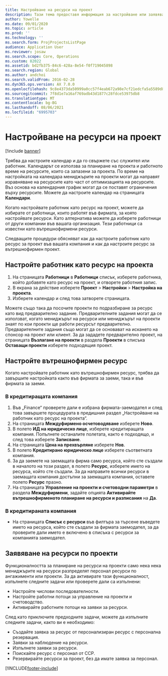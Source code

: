 ```yaml
---
title: Настройване на ресурси на проект
description: Тази тема предоставя информация за настройване или заявяване на ресурси по проект.
author: Yowelle
ms.date: 09/01/2020
ms.topic: article
ms.prod: ''
ms.technology: ''
ms.search.form: ProjProjectsListPage
audience: Application User
ms.reviewer: josaw
ms.search.scope: Core, Operations
ms.custom: 82022
ms.assetid: bd2fb375-84c6-428a-8e54-f0f719045898
ms.search.region: Global
ms.author: andchoi
ms.search.validFrom: 2016-02-28
ms.dyn365.ops.version: AX 7.0.0
ms.openlocfilehash: 9c8e4373da50999a0cc57f4eab672a98e7cf21edcfa5a5589d87691603a777de
ms.sourcegitcommit: 7f8d1e7a16af769adb43d1877c28fdce53975db8
ms.translationtype: MT
ms.contentlocale: bg-BG
ms.lasthandoff: 08/06/2021
ms.locfileid: "6995703"
---
```

# <a name="set-up-project-resources"></a>Настройване на ресурси на проект

[!include [banner](../includes/banner.md)]

Трябва да настроите календар и да го свържете със служител или работник. Календарът се използва за планиране на проекта и работното време на ресурсите, които са запазени за проекта. По време на настройката на календара мениджърите на проекти могат да направят изравняване на ресурсите като част от оптимизацията на ресурсите. Въз основа на календарния график могат да се поставят ограничения върху ресурсите. Можете да настроите календар на страницата **Календари**.

Когато настройвате работник като ресурс на проект, можете да избирате от работници, които работят във фирмата, за която настройвате ресурси. Като алтернатива можете да изберете работници от други компании във вашата организация. Тези работници са известни като вътрешнофирмени ресурси.

Следващите процедури обясняват как да настроите работник като ресурс за проект във вашата компания и как да настроите ресурс за вътрешнофирмен проект.

## <a name="set-up-a-worker-as-a-project-resource"></a>Настройте работник като ресурс на проекта

1. На страницата **Работници** в **Работници** списък, изберете работника, който добавяте като ресурс на проект, и отворете работния запис.
2. В екрана за действие изберете **Проект** &gt; **Настройки** &gt; **Настройка на проекта**.
3. Изберете календар и след това затворете страницата.

Можете също така да посочите проекти по подразбиране за ресурс като вид предварително задание. Предварителните задания могат да се използват, когато мениджърът на ресурси или мениджърът на проекти знаят по кои проекти ще работи ресурсът предварително. Предварителните задания също могат да се основават на искането на спонсор на проект или клиент. За да зададете предварително проект, на страницата **Възлагане на проекти** в раздела **Проекти** в списъка **Оставащи проекти** изберете подходящия проект.

## <a name="set-up-an-intercompany-resource"></a>Настройте вътрешнофирмен ресурс

Когато настройвате работник като вътрешнофирмен ресурс, трябва да завършите настройката както във фирмата за заеми, така и във фирмата за заеми.

### <a name="in-the-lending-company"></a>В кредитиращата компания

1. Във „Finance“ проверете дали е избрана фирмата-заемодател и след това завършете процедурата в предишния раздел „Настройване на работник като ресурс на проекта“.
2. На страницата **Междуфирмено осчетоводяване** изберете **Ново**.
3. В полето **ИД на юридическо лице**, изберете кредитиращата компания. Попълнете останалите полетата, както е подходящо, и след това изберете **Записване**.
4. На страницата **Цена на прехвърляне** изберете **Нов**.
5. В полето **Кредитирано юридическо лице** изберете съответната компания.
6. За да заемете на заемащата фирма само ресурса, който сте създали в началото на този раздел, в полето **Ресурс**, изберете името на ресурса, който сте създали. За да направите всички ресурси в заемащата компания достъпни за заемащата компания, оставете полето **Ресурс** празно.
7. На страницата **Управление на проекти и счетоводни параметри** в раздела **Междуфирмени**, задайте опцията **Активирайте вътрешнофирменото планиране на ресурси и разписания** на **Да**.

### <a name="in-the-borrowing-company"></a>В кредитираната компания

- На страницата **Списък с ресурси** във филтъра за търсене въведете името на ресурса, който сте създали за фирмата заемодател, за да проверите дали името е включено в списъка с ресурси за компанията заемодател.

## <a name="request-project-resources"></a>Заявяване на ресурси по проекти
Функционалността за планиране на ресурси на проекти само нека нека мениджърите на ресурси разпределят персонал ресурси по ангажименти или проекти. За да активирате тази функционалност, изпълнете следните задачи или проверете дали са изпълнени:

- Настройте числови последователности.
- Настройте работни потоци за управление на проекти и счетоводство.
- Активирайте работните потоци на заявки за ресурси.

След като приключите предходните задачи, можете да изпълните следните задачи, както ви е необходимо:

- Създайте заявка за ресурс от персонализиран ресурс с персонална резервация.
- Заявки за наблюдение на ресурси.
- Изпълнете заявки за ресурси.
- Поискайте ресурс с персонал от ССР.
- Резервирайте ресурси за проект, без да имате заявка за персонал.


[!INCLUDE[footer-include](../includes/footer-banner.md)]
